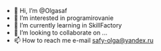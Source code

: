 - 👋 Hi, I’m @Olgasaf
- 👀 I’m interested in programirovanie
- 🌱 I’m currently learning in SkillFactory
- 💞️ I’m looking to collaborate on ...
- 📫 How to reach me e-mail  safy-olga@yandex.ru

<!---
Olgasaf/Olgasaf is a ✨ special ✨ repository because its `README.md` (this file) appears on your GitHub profile.
You can click the Preview link to take a look at your changes.
--->
